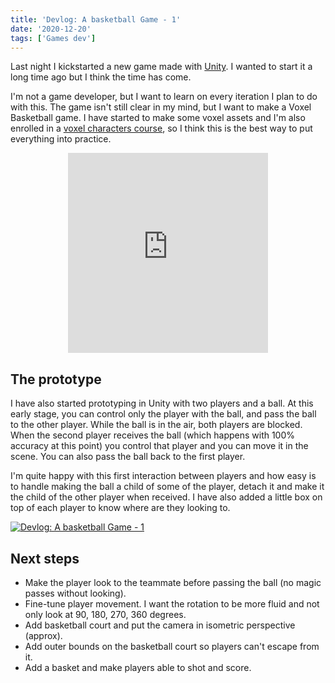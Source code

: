 ```yaml
---
title: 'Devlog: A basketball Game - 1'
date: '2020-12-20'
tags: ['Games dev']
---
```


Last night I kickstarted a new game made with [Unity](https://unity.com/). I wanted to start it a long time ago but I think the time has come. 

I'm not a game developer, but I want to learn on every iteration I plan to do with this. The game isn't still clear in my mind, but I want to make a Voxel Basketball game. I have started to make some voxel assets and I'm also enrolled in a [voxel characters course](https://www.domestika.org/es/courses/1404-introduccion-al-voxel-art-para-el-diseno-de-personajes/course), so I think this is the best way to put everything into practice.

<div style="text-align:center">
  <iframe
    src="https://instagram.com/p/CI_JoiyHbIp/embed"
    frameborder="0"
    allowfullscreen
    scrolling="no"
    allowtransparency
    width="320"
    height="320"
  ></iframe>
</div>

## The prototype

I have also started prototyping in Unity with two players and a ball. At this early stage, you can control only the player with the ball, and pass the ball to the other player. While the ball is in the air, both players are blocked. When the second player receives the ball (which happens with 100% accuracy at this point) you control that player and you can move it in the scene. You can also pass the ball back to the first player.

I'm quite happy with this first interaction between players and how easy is to handle making the ball a child of some of the player, detach it and make it the child of the other player when received. I have also added a little box on top of each player to know where are they looking to.

[![Devlog: A basketball Game - 1](https://img.youtube.com/vi/p8cRAZXuSZw/0.jpg)](https://www.youtube.com/watch?v=p8cRAZXuSZw "Devlog: A basketball Game - 1")

## Next steps

- Make the player look to the teammate before passing the ball (no magic passes without looking).
- Fine-tune player movement. I want the rotation to be more fluid and not only look at 90, 180, 270, 360 degrees.
- Add basketball court and put the camera in isometric perspective (approx).
- Add outer bounds on the basketball court so players can't escape from it.
- Add a basket and make players able to shot and score.